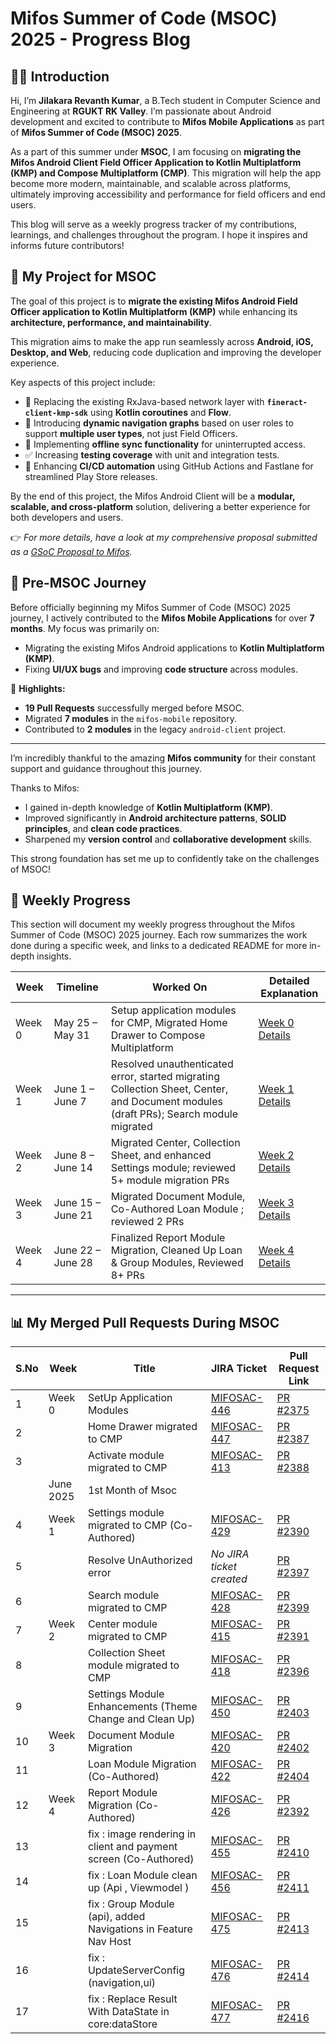 # Mifos Summer of Code (MSOC) 2025 - Progress Blog

## 🧑‍💻 Introduction

Hi, I’m **Jilakara Revanth Kumar**, a B.Tech student in Computer Science and Engineering at **RGUKT RK Valley**. I’m passionate about Android development and excited to contribute to **Mifos Mobile Applications** as part of **Mifos Summer of Code (MSOC) 2025**.

As a part of this summer under **MSOC**, I am focusing on **migrating the Mifos Android Client Field Officer Application to Kotlin Multiplatform (KMP) and Compose Multiplatform (CMP)**. This migration will help the app become more modern, maintainable, and scalable across platforms, ultimately improving accessibility and performance for field officers and end users.

This blog will serve as a weekly progress tracker of my contributions, learnings, and challenges throughout the program. I hope it inspires and informs future contributors!

## 📱 My Project for MSOC

The goal of this project is to **migrate the existing Mifos Android Field Officer application to Kotlin Multiplatform (KMP)** while enhancing its **architecture, performance, and maintainability**.

This migration aims to make the app run seamlessly across **Android, iOS, Desktop, and Web**, reducing code duplication and improving the developer experience.

Key aspects of this project include:

- 🔁 Replacing the existing RxJava-based network layer with **`fineract-client-kmp-sdk`** using **Kotlin coroutines** and **Flow**.
- 📲 Introducing **dynamic navigation graphs** based on user roles to support **multiple user types**, not just Field Officers.
- 📡 Implementing **offline sync functionality** for uninterrupted access.
- ✅ Increasing **testing coverage** with unit and integration tests.
- 🚀 Enhancing **CI/CD automation** using GitHub Actions and Fastlane for streamlined Play Store releases.

By the end of this project, the Mifos Android Client will be a **modular, scalable, and cross-platform** solution, delivering a better experience for both developers and users.

👉 _For more details, have a look at my comprehensive proposal submitted as a [GSoC Proposal to Mifos](https://docs.google.com/document/d/1FNdjwGb5TuSHlhU9c36e7Gx1ERgx3xaPfkTysbKuhw8/edit?usp=sharing)._ 

## 🚀 Pre-MSOC Journey

Before officially beginning my Mifos Summer of Code (MSOC) 2025 journey, I actively contributed to the **Mifos Mobile Applications** for over **7 months**. My focus was primarily on:

- Migrating the existing Mifos Android applications to **Kotlin Multiplatform (KMP)**.
- Fixing **UI/UX bugs** and improving **code structure** across modules.

📌 **Highlights:**
- **19 Pull Requests** successfully merged before MSOC.
- Migrated **7 modules** in the `mifos-mobile` repository.
- Contributed to **2 modules** in the legacy `android-client` project.

---

I’m incredibly thankful to the amazing **Mifos community** for their constant support and guidance throughout this journey.

Thanks to Mifos:
- I gained in-depth knowledge of **Kotlin Multiplatform (KMP)**.
- Improved significantly in **Android architecture patterns**, **SOLID principles**, and **clean code practices**.
- Sharpened my **version control** and **collaborative development** skills.

This strong foundation has set me up to confidently take on the challenges of MSOC!


## 📅 Weekly Progress

This section will document my weekly progress throughout the Mifos Summer of Code (MSOC) 2025 journey. Each row summarizes the work done during a specific week, and links to a dedicated README for more in-depth insights.


| Week   | Timeline           | Worked On                                                                                                            | Detailed Explanation       |
|--------|--------------------|----------------------------------------------------------------------------------------------------------------------|-----------------------------|
| Week 0 | May 25 – May 31    | Setup application modules for CMP, Migrated Home Drawer to Compose Multiplatform                                    | [Week 0 Details](./week0.md) |
| Week 1 | June 1 – June 7    | Resolved unauthenticated error, started migrating Collection Sheet, Center, and Document modules (draft PRs); Search module migrated | [Week 1 Details](./week1.md) |
| Week 2 | June 8 – June 14   | Migrated Center, Collection Sheet, and enhanced Settings module; reviewed 5+ module migration PRs                   | [Week 2 Details](./week2.md) |
| Week 3 | June 15 – June 21   | Migrated Document Module, Co-Authored Loan Module ; reviewed 2 PRs                   | [Week 3 Details](./week3.md) |
| Week 4 | June 22 – June 28   | Finalized Report Module Migration, Cleaned Up Loan & Group Modules, Reviewed 8+ PRs | [Week 4 Details](./week4.md) |


---
## 📊 My Merged Pull Requests During MSOC

| S.No | Week   | Title                                            | JIRA Ticket                                                                          | Pull Request Link                                                         |
|------|--------|--------------------------------------------------|--------------------------------------------------------------------------------------|---------------------------------------------------------------------------|
| 1    | Week 0 | SetUp Application Modules                        | [MIFOSAC-446](https://mifosforge.jira.com/browse/MIFOSAC-446)                       | [PR #2375](https://github.com/openMF/android-client/pull/2375)           |
| 2    |        | Home Drawer migrated to CMP                      | [MIFOSAC-447](https://mifosforge.jira.com/browse/MIFOSAC-447)                       | [PR #2387](https://github.com/openMF/android-client/pull/2387)           |
| 3    |        | Activate module migrated to CMP                  | [MIFOSAC-413](https://mifosforge.jira.com/browse/MIFOSAC-413)                       | [PR #2388](https://github.com/openMF/android-client/pull/2388)           |
|     |  June 2025  | 1st Month of Msoc    |                        |           |
| 4    | Week 1 | Settings module migrated to CMP (Co-Authored)    | [MIFOSAC-429](https://mifosforge.jira.com/browse/MIFOSAC-429)                       | [PR #2390](https://github.com/openMF/android-client/pull/2390)           |
| 5    |        | Resolve UnAuthorized error                       | *No JIRA ticket created*                                                            | [PR #2397](https://github.com/openMF/android-client/pull/2397)           |
| 6    |        | Search module migrated to CMP                    | [MIFOSAC-428](https://mifosforge.jira.com/browse/MIFOSAC-428)                       | [PR #2399](https://github.com/openMF/android-client/pull/2399)           |
| 7    | Week 2 | Center module migrated to CMP                    | [MIFOSAC-415](https://mifosforge.jira.com/browse/MIFOSAC-415)                       | [PR #2391](https://github.com/openMF/android-client/pull/2391)           |
| 8    |        | Collection Sheet module migrated to CMP          | [MIFOSAC-418](https://mifosforge.jira.com/browse/MIFOSAC-418)                       | [PR #2396](https://github.com/openMF/android-client/pull/2396)           |
| 9    |        | Settings Module Enhancements (Theme Change and Clean Up) | [MIFOSAC-450](https://mifosforge.jira.com/browse/MIFOSAC-450)              | [PR #2403](https://github.com/openMF/android-client/pull/2403)           |
| 10   | Week 3 | Document Module Migration                        | [MIFOSAC-420](https://mifosforge.jira.com/browse/MIFOSAC-420)                       | [PR #2402](https://github.com/openMF/android-client/pull/2402)           |
| 11   |        | Loan Module Migration (Co-Authored)              | [MIFOSAC-422](https://mifosforge.jira.com/browse/MIFOSAC-422)                       | [PR #2404](https://github.com/openMF/android-client/pull/2404)           |
| 12   | Week 4 | Report Module Migration (Co-Authored)            | [MIFOSAC-426](https://mifosforge.jira.com/browse/MIFOSAC-426)                       | [PR #2392](https://github.com/openMF/android-client/pull/2392)           |
| 13   |        | fix : image rendering in client and payment screen (Co-Authored)            | [MIFOSAC-455](https://mifosforge.jira.com/browse/MIFOSAC-455)                       | [PR #2410](https://github.com/openMF/android-client/pull/2410)           |
| 14   |        | fix : Loan Module clean up (Api , Viewmodel )            | [MIFOSAC-456](https://mifosforge.jira.com/browse/MIFOSAC-456)                       | [PR #2411](https://github.com/openMF/android-client/pull/2411)           |
| 15   |        | fix : Group Module (api), added Navigations in Feature Nav Host            | [MIFOSAC-475](https://mifosforge.jira.com/browse/MIFOSAC-475)                       | [PR #2413](https://github.com/openMF/android-client/pull/2413)           |
| 16   |        | fix : UpdateServerConfig (navigation,ui)            | [MIFOSAC-476](https://mifosforge.jira.com/browse/MIFOSAC-476)                       | [PR #2414](https://github.com/openMF/android-client/pull/2414)           |
| 17   |        | fix : Replace Result With DataState in core:dataStore           | [MIFOSAC-477](https://mifosforge.jira.com/browse/MIFOSAC-477)                       | [PR #2416](https://github.com/openMF/android-client/pull/2416)           |

